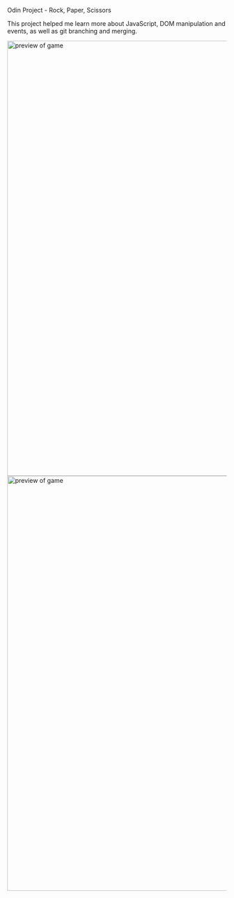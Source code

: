 Odin Project - Rock, Paper, Scissors 

This project helped me learn more about JavaScript, DOM manipulation and events, as well as git branching and merging. 


<img width="996" alt="preview of game" src="https://github.com/user-attachments/assets/89dfa1ef-7297-48a9-81a8-768fc917534c" />


<img width="950" alt="preview of game" src="https://github.com/user-attachments/assets/bbdce932-e506-43ba-8e87-4750d7837a2a" />

